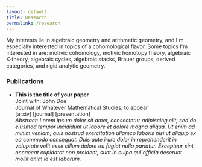 ```yaml
---
layout: default
title: Research
permalink: /research
---
```


My interests lie in algebraic geometry and arithmetic geometry, and I'm especially interested in topics of a cohomological flavor. Some topics I'm interested in are: motivic cohomology, motivic homotopy theory, algebraic K-theory, algebraic cycles, algebraic stacks, Brauer groups, derived categories, and rigid analytic geometry. 

### Publications
- **This is the title of your paper**  
Joint with: John Doe  
Journal of Whatever Mathematical Studies, to appear  
[arxiv] [journal] [presentation]  
*Abstract: Lorem ipsum dolor sit amet, consectetur adipiscing elit, sed do eiusmod tempor incididunt ut labore et dolore magna aliqua. Ut enim ad minim veniam, quis nostrud exercitation ullamco laboris nisi ut aliquip ex ea commodo consequat. Duis aute irure dolor in reprehenderit in voluptate velit esse cillum dolore eu fugiat nulla pariatur. Excepteur sint occaecat cupidatat non proident, sunt in culpa qui officia deserunt mollit anim id est laborum.*
